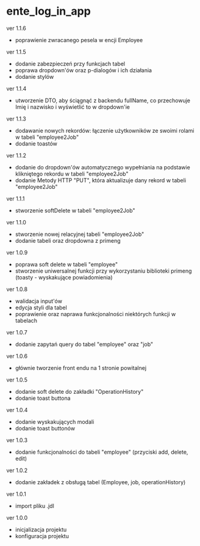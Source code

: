 # ente_log_in_app

ver 1.1.6
- poprawienie zwracanego pesela w encji Employee

ver 1.1.5
- dodanie zabezpieczeń przy funkcjach tabel
- poprawa dropdown'ów oraz p-dialogów i ich działania
- dodanie stylów

ver 1.1.4
- utworzenie DTO, aby ściągnąć z backendu fullName, co przechowuje Imię i nazwisko i wyświetlić to w dropdown'ie

ver 1.1.3
- dodawanie nowych rekordów: łączenie użytkowników ze swoimi rolami w tabeli "employee2Job"
- dodanie toastów

ver 1.1.2
- dodanie do dropdown'ów automatycznego wypełniania na podstawie klikniętego rekordu w tabeli "employee2Job"
- dodanie Metody HTTP "PUT", która aktualizuje dany rekord w tabeli "employee2Job"

ver 1.1.1
- stworzenie softDelete w tabeli "employee2Job"

ver 1.1.0
- stworzenie nowej relacyjnej tabeli "employee2Job"
- dodanie tabeli oraz dropdowna z primeng

ver 1.0.9
- poprawa soft delete w tabeli "employee"
- stworzenie uniwersalnej funkcji przy wykorzystaniu biblioteki primeng (toasty - wyskakujące powiadomienia)

ver 1.0.8
- walidacja input'ów
- edycja styli dla tabel
- poprawienie oraz naprawa funkcjonalności niektórych funkcji w tabelach


ver 1.0.7
- dodanie zapytań query do tabel "employee" oraz "job"


ver 1.0.6
- głównie tworzenie front endu na 1 stronie powitalnej


ver 1.0.5
- dodanie soft delete do zakładki "OperationHistory"
- dodanie toast buttona


ver 1.0.4
- dodanie wyskakujących modali
- dodanie toast buttonów


ver 1.0.3
- dodanie funkcjonalności do tabeli "employee" (przyciski add, delete, edit)


ver 1.0.2
- dodanie zakładek z obsługą tabel (Employee, job, operationHistory)


ver 1.0.1
- import pliku .jdl


ver 1.0.0
- inicjalizacja projektu
- konfiguracja projektu
